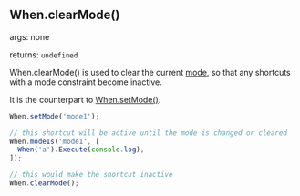 ## When.clearMode()

args: none

returns: `undefined`

When.clearMode() is used to clear the current [mode](../../features/modes), so that any shortcuts with a mode constraint become inactive.

It is the counterpart to [When.setMode()](./setMode.md).

```javascript
When.setMode('mode1');

// this shortcut will be active until the mode is changed or cleared
When.modeIs('mode1', [
  When('a').Execute(console.log),
]);

// this would make the shortcut inactive
When.clearMode();
```